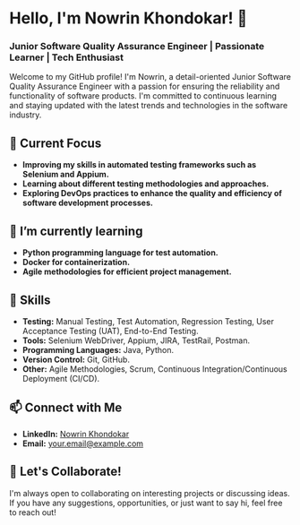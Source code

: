 # Hello, I'm Nowrin Khondokar! 👋

### Junior Software Quality Assurance Engineer | Passionate Learner | Tech Enthusiast

Welcome to my GitHub profile! I'm Nowrin, a detail-oriented Junior Software Quality Assurance Engineer with a passion for ensuring the reliability and functionality of software products. I'm committed to continuous learning and staying updated with the latest trends and technologies in the software industry.

## 🔭 Current Focus

- **Improving my skills in automated testing frameworks such as Selenium and Appium.**
- **Learning about different testing methodologies and approaches.**
- **Exploring DevOps practices to enhance the quality and efficiency of software development processes.**

## 🌱 I’m currently learning

- **Python programming language for test automation.**
- **Docker for containerization.**
- **Agile methodologies for efficient project management.**

## 💼 Skills

- **Testing:** Manual Testing, Test Automation, Regression Testing, User Acceptance Testing (UAT), End-to-End Testing.
- **Tools:** Selenium WebDriver, Appium, JIRA, TestRail, Postman.
- **Programming Languages:** Java, Python.
- **Version Control:** Git, GitHub.
- **Other:** Agile Methodologies, Scrum, Continuous Integration/Continuous Deployment (CI/CD).

## 📫 Connect with Me

- **LinkedIn:** [Nowrin Khondokar](https://www.linkedin.com/in/nowrinkhondokar/)
- **Email:** your.email@example.com

## 🚀 Let's Collaborate!

I'm always open to collaborating on interesting projects or discussing ideas. If you have any suggestions, opportunities, or just want to say hi, feel free to reach out!
